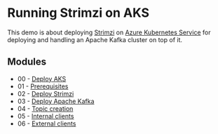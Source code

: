 # Running Strimzi on AKS

This demo is about deploying [Strimzi](http://strimzi.io) on [Azure Kubernetes Service]((https://azure.microsoft.com/en-gb/services/kubernetes-service/) ) for deploying and handling an Apache Kafka cluster on top of it.

## Modules

* 00 - [Deploy AKS](00-deploy-aks.md)
* 01 - [Prerequisites](01-prerequisites.md)
* 02 - [Deploy Strimzi](02-deploy-strimzi.md)
* 03 - [Deploy Apache Kafka](03-deploy-kafka.md)
* 04 - [Topic creation](04-topic.md)
* 05 - [Internal clients](05-internal-clients.md)
* 06 - [External clients](06-external-clients.md)